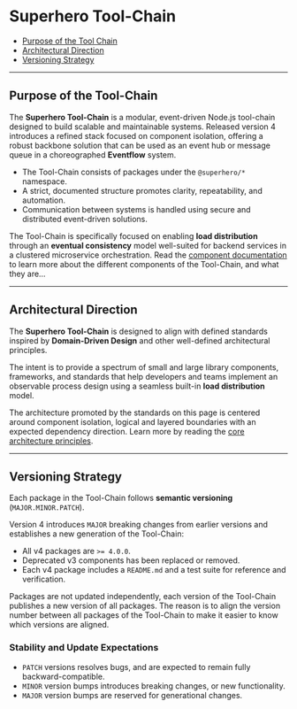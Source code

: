 # Superhero Tool-Chain

- [Purpose of the Tool Chain](#purpose-of-the-tool-chain)
- [Architectural Direction](#architectural-direction)
- [Versioning Strategy](#versioning-strategy)

---

## Purpose of the Tool-Chain

The **Superhero Tool-Chain** is a modular, event-driven Node.js tool-chain designed to build scalable and maintainable systems. Released version 4 introduces a refined stack focused on component isolation, offering a robust backbone solution that can be used as an event hub or message queue in a choreographed **Eventflow** system.

- The Tool-Chain consists of packages under the `@superhero/*` namespace.
- A strict, documented structure promotes clarity, repeatability, and automation.
- Communication between systems is handled using secure and distributed event-driven solutions.

The Tool-Chain is specifically focused on enabling **load distribution** through an **eventual consistency** model well-suited for backend services in a clustered microservice orchestration. Read the [component documentation](/5-components.md) to learn more about the different components of the Tool-Chain, and what they are…

---

## Architectural Direction

The **Superhero Tool-Chain** is designed to align with defined standards inspired by **Domain-Driven Design** and other well-defined architectural principles.

The intent is to provide a spectrum of small and large library components, frameworks, and standards that help developers and teams implement an observable process design using a seamless built-in **load distribution** model.

The architecture promoted by the standards on this page is centered around component isolation, logical and layered boundaries with an expected dependency direction. Learn more by reading the [core architecture principles](/2-core-architecture-principles.md).

---

## Versioning Strategy

Each package in the Tool-Chain follows **semantic versioning** (`MAJOR.MINOR.PATCH`). 

Version 4 introduces `MAJOR` breaking changes from earlier versions and establishes a new generation of the Tool-Chain:

- All v4 packages are `>= 4.0.0`.
- Deprecated v3 components has been replaced or removed.
- Each v4 package includes a `README.md` and a test suite for reference and verification.

Packages are not updated independently, each version of the Tool-Chain publishes a new version of all packages. The reason is to align the version number between all packages of the Tool-Chain to make it easier to know which versions are aligned.

### Stability and Update Expectations

- `PATCH` versions resolves bugs, and are expected to remain fully backward-compatible.
- `MINOR` version bumps introduces breaking changes, or new functionality.
- `MAJOR` version bumps are reserved for generational changes.

